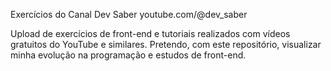 Exercícios do Canal Dev Saber youtube.com/@dev_saber

Upload de exercícios de front-end e tutoriais realizados com vídeos gratuitos do YouTube e similares.
Pretendo, com este repositório, visualizar minha evolução na programação e estudos de front-end.
